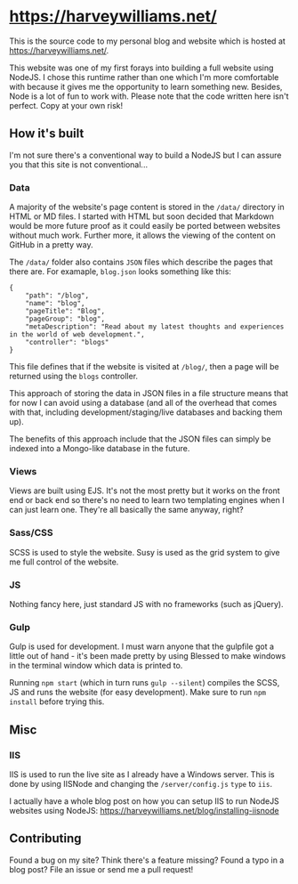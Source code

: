 # https://harveywilliams.net/

This is the source code to my personal blog and website which is hosted at https://harveywilliams.net/.

This website was one of my first forays into building a full website using NodeJS. I chose this runtime rather than one which I'm more comfortable with because it gives me the opportunity to learn something new. Besides, Node is a lot of fun to work with. Please note that the code written here isn't perfect. Copy at your own risk!

## How it's built

I'm not sure there's a conventional way to build a NodeJS but I can assure you that this site is not conventional...

### Data

A majority of the website's page content is stored in the `/data/` directory in HTML or MD files. I started with HTML but soon decided that Markdown would be more future proof as it could easily be ported between websites without much work. Further more, it allows the viewing of the content on GitHub in a pretty way.

The `/data/` folder also contains `JSON` files which describe the pages that there are. For examaple, `blog.json` looks something like this:

```
{
    "path": "/blog",
    "name": "blog",
    "pageTitle": "Blog",
    "pageGroup": "blog",
    "metaDescription": "Read about my latest thoughts and experiences in the world of web development.",
    "controller": "blogs"
}
```

This file defines that if the website is visited at `/blog/`, then a page will be returned using the `blogs` controller.

This approach of storing the data in JSON files in a file structure means that for now I can avoid using a database (and all of the overhead that comes with that, including development/staging/live databases and backing them up).

The benefits of this approach include that the JSON files can simply be indexed into a Mongo-like database in the future.

### Views

Views are built using EJS. It's not the most pretty but it works on the front end or back end so there's no need to learn two templating engines when I can just learn one. They're all basically the same anyway, right?

### Sass/CSS

SCSS is used to style the website. Susy is used as the grid system to give me full control of the website.

### JS

Nothing fancy here, just standard JS with no frameworks (such as jQuery).

### Gulp

Gulp is used for development. I must warn anyone that the gulpfile got a little out of hand - it's been made pretty by using Blessed to make windows in the terminal window which data is printed to.

Running `npm start` (which in turn runs `gulp --silent`) compiles the SCSS, JS and runs the website (for easy development). Make sure to run `npm install` before trying this.

## Misc

### IIS

IIS is used to run the live site as I already have a Windows server. This is done by using IISNode and changing the `/server/config.js` `type` to `iis`.

I actually have a whole blog post on how you can setup IIS to run NodeJS websites using NodeJS: https://harveywilliams.net/blog/installing-iisnode

## Contributing

Found a bug on my site? Think there's a feature missing? Found a typo in a blog post? File an issue or send me a pull request!
